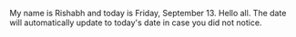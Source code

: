 My name is Rishabh and today is Friday, September 13. Hello all. The date will automatically update to today's date in case you did not notice.
